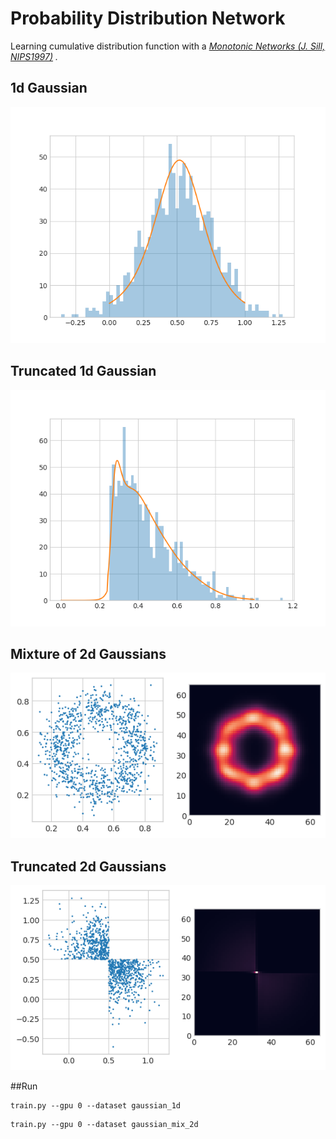 # Probability Distribution Network
Learning cumulative distribution function with a *[Monotonic Networks (J. Sill, NIPS1997)](https://papers.nips.cc/paper/1358-monotonic-networks) .*

## 1d Gaussian
![Output heat map for 1d gaussian](images/gaussian_1d.png?raw=true)

## Truncated 1d Gaussian
![Output heat map for 1d gaussian](images/half_gaussian_1d.png?raw=true)

## Mixture of 2d Gaussians
![Output heat map for mixture of 2d gaussian](images/mixed_gaussian_2d.png?raw=true)

## Truncated 2d Gaussians
![Output heat map for truncated 2d gaussian](images/half_gaussian_2d.png?raw=true)

##Run
```
train.py --gpu 0 --dataset gaussian_1d
```
```
train.py --gpu 0 --dataset gaussian_mix_2d
```
